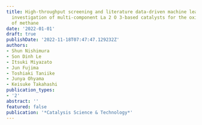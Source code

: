 ```yaml
---
title: High-throughput screening and literature data-driven machine learning-assisted
  investigation of multi-component La 2 O 3-based catalysts for the oxidative coupling
  of methane
date: '2022-01-01'
draft: true
publishDate: '2022-11-18T07:47:47.129232Z'
authors:
- Shun Nishimura
- Son Dinh Le
- Itsuki Miyazato
- Jun Fujima
- Toshiaki Taniike
- Junya Ohyama
- Keisuke Takahashi
publication_types:
- '2'
abstract: ''
featured: false
publication: '*Catalysis Science & Technology*'
---
```


